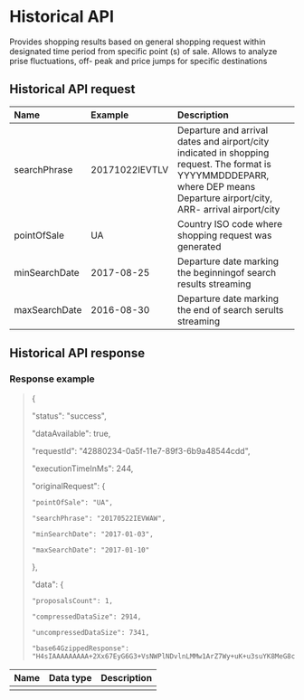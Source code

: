 # **Historical API**

Provides shopping results based on general shopping request within designated time period from specific point \(s\) of sale. Allows to analyze prise fluctuations, off- peak and price jumps for specific destinations

## Historical API request

| Name | Example | Description |
| :--- | :--- | :--- |
| searchPhrase | 20171022IEVTLV | Departure and arrival dates and airport/city indicated in shopping request. The format is YYYYMMDDDEPARR, where DEP means Departure airport/city, ARR- arrival airport/city |
| pointOfSale | UA | Country ISO code where shopping request was generated |
| minSearchDate | 2017-08-25 | Departure date marking the beginningof search results streaming |
| maxSearchDate | 2016-08-30 | Departure date marking the end of search serults streaming |

## Historical API response

### Response example

> {
>
> "status": "success",
>
> "dataAvailable": true,
>
> "requestId": "42880234-0a5f-11e7-89f3-6b9a48544cdd",
>
> "executionTimeInMs": 244,
>
> "originalRequest": {
>
> ```
> "pointOfSale": "UA",
>
> "searchPhrase": "20170522IEVWAW",
>
> "minSearchDate": "2017-01-03",
>
> "maxSearchDate": "2017-01-10"
> ```
>
> },
>
> "data": {
>
> ```
> "proposalsCount": 1,
>
> "compressedDataSize": 2914,
>
> "uncompressedDataSize": 7341,
>
> "base64GzippedResponse": "H4sIAAAAAAAAA+2Xx67EyG6G3+VsNWPlNDvlnLMMw1ArZ7Wy+uK+u3suYK8MeG8cLUmCJdZfRdb37/....
> ```

| Name | Data type | Description |
| :--- | :--- | :--- |
|  |  |  |




